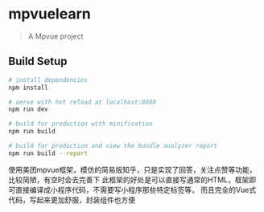 # mpvuelearn

> A Mpvue project

## Build Setup

``` bash
# install dependencies
npm install

# serve with hot reload at localhost:8080
npm run dev

# build for production with minification
npm run build

# build for production and view the bundle analyzer report
npm run build --report
```

使用美团mpvue框架，模仿的简易版知乎，只是实现了回答，关注点赞等功能，比较简陋，有空时会去完善下
此框架的好处是可以直接写通常的HTML，框架即可直接编译成小程序代码，不需要写小程序那些特定标签<view>等，
而且完全的Vue式代码，写起来更加舒服，封装组件也方便
